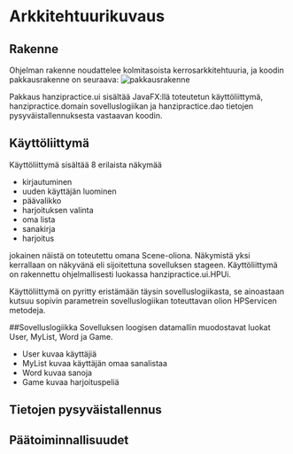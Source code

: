 # Arkkitehtuurikuvaus
## Rakenne
Ohjelman rakenne noudattelee kolmitasoista kerrosarkkitehtuuria, ja koodin pakkausrakenne on seuraava:
![pakkausrakenne](/kuvat/pakkausrakenne.png)

Pakkaus hanzipractice.ui sisältää JavaFX:llä toteutetun käyttöliittymä, hanzipractice.domain sovelluslogiikan ja hanzipractice.dao tietojen pysyväistallennuksesta vastaavan koodin.

## Käyttöliittymä
Käyttöliittymä sisältää 8 erilaista näkymää
* kirjautuminen
* uuden käyttäjän luominen
* päävalikko
* harjoituksen valinta
* oma lista
* sanakirja
* harjoitus

jokainen näistä on toteutettu omana Scene-oliona. Näkymistä yksi kerrallaan on näkyvänä eli sijoitettuna sovelluksen stageen. Käyttöliittymä on rakennettu ohjelmallisesti luokassa hanzipractice.ui.HPUi.

Käyttöliittymä on pyritty eristämään täysin sovelluslogiikasta, se ainoastaan kutsuu sopivin parametrein sovelluslogiikan toteuttavan olion HPServicen metodeja.

##Sovelluslogiikka
Sovelluksen loogisen datamallin muodostavat luokat User, MyList, Word ja Game.

* User kuvaa käyttäjiä
* MyList kuvaa käyttäjän omaa sanalistaa
* Word kuvaa sanoja
* Game kuvaa harjoituspeliä


## Tietojen pysyväistallennus

## Päätoiminnallisuudet

